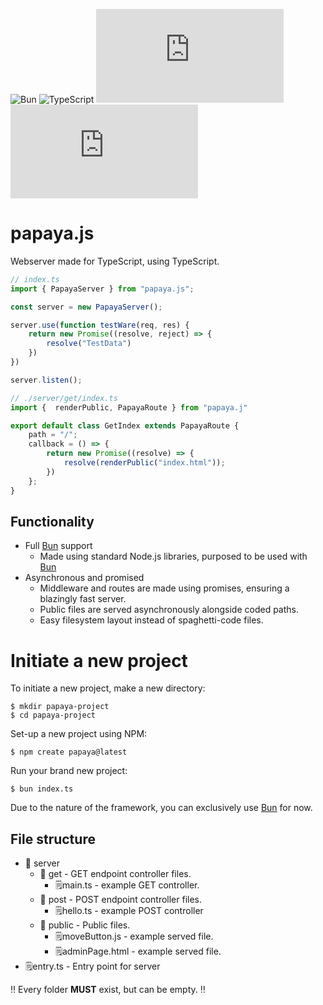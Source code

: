 ![Bun](https://img.shields.io/badge/Bun-%23000000.svg?style=for-the-badge&logo=bun&logoColor=white) ![TypeScript](https://img.shields.io/badge/typescript-%23007ACC.svg?style=for-the-badge&logo=typescript&logoColor=white) ![GitHub repo size](https://img.shields.io/github/repo-size/stuncs69/papaya.js?style=for-the-badge) ![npm package minimized gzipped size (select exports)](https://img.shields.io/bundlejs/size/papaya.js?style=for-the-badge)



# papaya.js
Webserver made for TypeScript, using TypeScript.
```ts
// index.ts
import { PapayaServer } from "papaya.js";

const server = new PapayaServer();

server.use(function testWare(req, res) {
    return new Promise((resolve, reject) => {
        resolve("TestData")
    })
})

server.listen();

// ./server/get/index.ts
import {  renderPublic, PapayaRoute } from "papaya.j"

export default class GetIndex extends PapayaRoute {
    path = "/";
    callback = () => {
        return new Promise((resolve) => {
            resolve(renderPublic("index.html"));
        })
    };
}
```

## Functionality
- Full [Bun](https://bun.sh/) support
    - Made using standard Node.js libraries, purposed to be used with [Bun](https://bun.sh/)
- Asynchronous and promised
    - Middleware and routes are made using promises, ensuring a blazingly fast server.
    - Public files are served asynchronously alongside coded paths.
    - Easy filesystem layout instead of spaghetti-code files.

# Initiate a new project
To initiate a new project, make a new directory:
```
$ mkdir papaya-project
$ cd papaya-project
```
Set-up a new project using NPM:
```
$ npm create papaya@latest
```
Run your brand new project:
```
$ bun index.ts
```
Due to the nature of the framework, you can exclusively use [Bun](https://bun.sh/) for now.
## File structure
- 📁 server
    - 📁 get - GET endpoint controller files.
      - 🗒️main.ts - example GET controller.
    - 📁 post - POST endpoint controller files.
      - 🗒️hello.ts - example POST controller
    - 📁 public - Public files.
      - 🗒️moveButton.js - example served file.
      - 🗒️adminPage.html - example served file.
- 🗒️entry.ts - Entry point for server

‼️ Every folder **MUST** exist, but can be empty. ‼️
